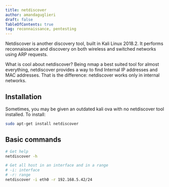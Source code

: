 ```yaml
---
title: netdiscover
author: amandaguglieri
draft: false
TableOfContents: true
tag: reconnaissance, pentesting
---
```



Netdiscover is another discovery tool, built in Kali Linux 2018.2. It performs reconnaissance and discovery on both wireless and switched networks using ARP requests.

What is cool about netdiscover? Being nmap a best suited tool for almost everything, netdiscover provides a way to find Internal IP addresses and MAC addresses. That is the difference: netdiscover works only in internal networks. 

## Installation

Sometimes, you may be given an outdated kali ova with no netdiscover tool installed. To install:

```bash
sudo apt-get install netdiscover
```

## Basic commands

```bash
# Get help
netdiscover -h

# Get all host in an interface and in a range
# -i: interface
# -r: range
netdiscover -i eth0 -r 192.168.5.42/24 
```


